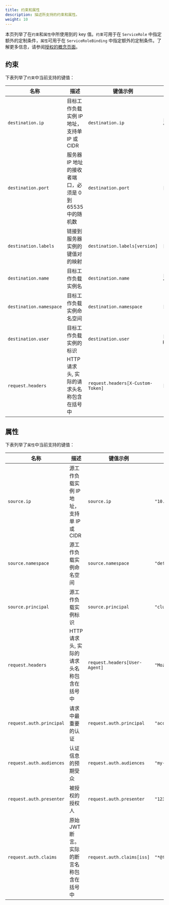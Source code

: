 ```yaml
---
title: 约束和属性
description: 描述所支持的约束和属性。
weight: 10
---
```


本页列举了在`约束`和`属性`中所使用到的 key 值。`约束`可用于在 `ServiceRole` 中指定额外的定制条件，`属性`可用于在 `ServiceRoleBinding` 中指定额外的定制条件。了解更多信息，请参阅[授权的概念页面](/zh/docs/concepts/security/#认证)。

## 约束

下表列举了`约束`中当前支持的键值：

| 名称 | 描述 | 键值示例 | 值示例 |
|------|-------------|-------------|----------------|
| `destination.ip` | 目标工作负载实例 IP 地址，支持单 IP 或 CIDR | `destination.ip` |  `["10.1.2.3", "10.2.0.0/16"]` |
| `destination.port` | 服务器 IP 地址的接收者端口，必须是 0 到 65535 中的随机数 | `destination.port` | `["80", "443"]` |
| `destination.labels` | 链接到服务器实例的键值对的映射 | `destination.labels[version]` | `["v1", "v2"]` |
| `destination.name` | 目标工作负载实例名 | `destination.name` | `["productpage*", "*-test"]` |
| `destination.namespace` | 目标工作负载实例命名空间 | `destination.namespace` | `["default"]` |
| `destination.user` | 目标工作负载实例的标识 | `destination.user` | `["bookinfo-productpage"]` |
| `request.headers` | HTTP 请求头, 实际的请求头名称包含在括号中 | `request.headers[X-Custom-Token]` | `["abc123"]` |

## 属性

下表列举了`属性`中当前支持的键值：

| 名称 | 描述 | 键值示例 | 值示例 |
|------|-------------|-------------|---------------|
| `source.ip`  | 源工作负载实例 IP 地址，支持单 IP 或 CIDR | `source.ip` | `"10.1.2.3"` |
| `source.namespace`  | 源工作负载实例命名空间 | `source.namespace` | `"default"` |
| `source.principal` | 源工作负载实例标识 | `source.principal` | `"cluster.local/ns/default/sa/productpage"` |
| `request.headers` | HTTP 请求头, 实际的请求头名称包含在括号中 | `request.headers[User-Agent]` | `"Mozilla/*"` |
| `request.auth.principal` | 请求中最重要的认证 | `request.auth.principal` | `"accounts.my-svc.com/104958560606"` |
| `request.auth.audiences` | 认证信息的预期受众 | `request.auth.audiences` | `"my-svc.com"` |
| `request.auth.presenter` | 被授权的授权人 | `request.auth.presenter` | `"123456789012.my-svc.com"` |
| `request.auth.claims` | 原始 JWT 断言。实际的断言名称包含在括号中 | `request.auth.claims[iss]` | `"*@foo.com"` |
